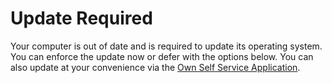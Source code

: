 # Update Required 
Your computer is out of date and is required to update its operating system. You can enforce the update now or defer with the options below.
You can also update at your convenience via the [Own Self Service Application](jamfselfservice://content?entity=policy&id=-1&action=view).
